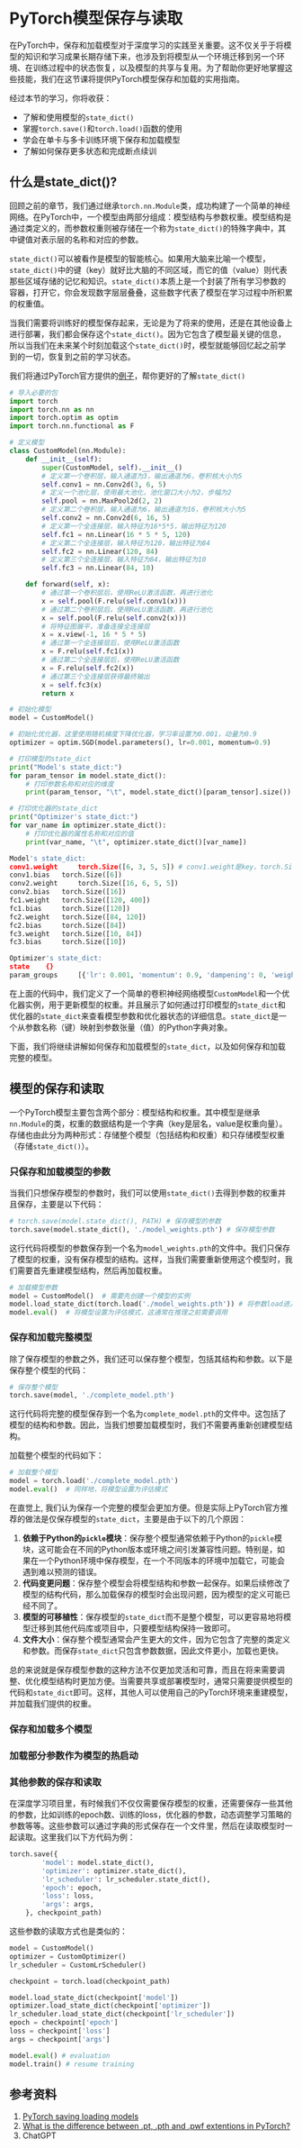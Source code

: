 # PyTorch模型保存与读取

在PyTorch中，保存和加载模型对于深度学习的实践至关重要。这不仅关乎于将模型的知识和学习成果长期存储下来，也涉及到将模型从一个环境迁移到另一个环境、在训练过程中的状态恢复，以及模型的共享与复用。为了帮助你更好地掌握这些技能，我们在这节课将提供PyTorch模型保存和加载的实用指南。

经过本节的学习，你将收获：

- 了解和使用模型的`state_dict()`
- 掌握`torch.save()`和`torch.load()`函数的使用
- 学会在单卡与多卡训练环境下保存和加载模型
- 了解如何保存更多状态和完成断点续训

## 什么是state_dict()?

回顾之前的章节，我们通过继承`torch.nn.Module`类，成功构建了一个简单的神经网络。在PyTorch中，一个模型由两部分组成：模型结构与参数权重。模型结构是通过类定义的，而参数权重则被存储在一个称为`state_dict()`的特殊字典中，其中键值对表示层的名称和对应的参数。

`state_dict()`可以被看作是模型的智能核心。如果用大脑来比喻一个模型，`state_dict()`中的键（key）就好比大脑的不同区域，而它的值（value）则代表那些区域存储的记忆和知识。`state_dict()`本质上是一个封装了所有学习参数的容器，打开它，你会发现数字层层叠叠，这些数字代表了模型在学习过程中所积累的权重值。

当我们需要将训练好的模型保存起来，无论是为了将来的使用，还是在其他设备上进行部署，我们都会保存这个`state_dict()`。因为它包含了模型最关键的信息，所以当我们在未来某个时刻加载这个`state_dict()`时，模型就能够回忆起之前学到的一切，恢复到之前的学习状态。

我们将通过PyTorch官方提供的[例子](https://pytorch.org/tutorials/beginner/saving_loading_models.html#what-is-a-state-dict)，帮你更好的了解`state_dict()`

```python
# 导入必要的包
import torch
import torch.nn as nn
import torch.optim as optim
import torch.nn.functional as F

# 定义模型
class CustomModel(nn.Module):
    def __init__(self):
        super(CustomModel, self).__init__()
        # 定义第一个卷积层，输入通道为3，输出通道为6，卷积核大小为5
        self.conv1 = nn.Conv2d(3, 6, 5)
        # 定义一个池化层，使用最大池化，池化窗口大小为2，步幅为2
        self.pool = nn.MaxPool2d(2, 2)
        # 定义第二个卷积层，输入通道为6，输出通道为16，卷积核大小为5
        self.conv2 = nn.Conv2d(6, 16, 5)
        # 定义第一个全连接层，输入特征为16*5*5，输出特征为120
        self.fc1 = nn.Linear(16 * 5 * 5, 120)
        # 定义第二个全连接层，输入特征为120，输出特征为84
        self.fc2 = nn.Linear(120, 84)
        # 定义第三个全连接层，输入特征为84，输出特征为10
        self.fc3 = nn.Linear(84, 10)

    def forward(self, x):
        # 通过第一个卷积层后，使用ReLU激活函数，再进行池化
        x = self.pool(F.relu(self.conv1(x)))
        # 通过第二个卷积层后，使用ReLU激活函数，再进行池化
        x = self.pool(F.relu(self.conv2(x)))
        # 将特征图展平，准备连接全连接层
        x = x.view(-1, 16 * 5 * 5)
        # 通过第一个全连接层后，使用ReLU激活函数
        x = F.relu(self.fc1(x))
        # 通过第二个全连接层后，使用ReLU激活函数
        x = F.relu(self.fc2(x))
        # 通过第三个全连接层获得最终输出
        x = self.fc3(x)
        return x

# 初始化模型
model = CustomModel()

# 初始化优化器，这里使用随机梯度下降优化器，学习率设置为0.001，动量为0.9
optimizer = optim.SGD(model.parameters(), lr=0.001, momentum=0.9)

# 打印模型的state_dict
print("Model's state_dict:")
for param_tensor in model.state_dict():
    # 打印参数名称和对应的维度
    print(param_tensor, "\t", model.state_dict()[param_tensor].size())

# 打印优化器的state_dict
print("Optimizer's state_dict:")
for var_name in optimizer.state_dict():
    # 打印优化器的属性名称和对应的值
    print(var_name, "\t", optimizer.state_dict()[var_name])

```

```python
Model's state_dict:
conv1.weight     torch.Size([6, 3, 5, 5]) # conv1.weight是key，torch.Size([6, 3, 5, 5])是对应的value的shape
conv1.bias   torch.Size([6])
conv2.weight     torch.Size([16, 6, 5, 5])
conv2.bias   torch.Size([16])
fc1.weight   torch.Size([120, 400])
fc1.bias     torch.Size([120])
fc2.weight   torch.Size([84, 120])
fc2.bias     torch.Size([84])
fc3.weight   torch.Size([10, 84])
fc3.bias     torch.Size([10])

Optimizer's state_dict:
state    {}
param_groups     [{'lr': 0.001, 'momentum': 0.9, 'dampening': 0, 'weight_decay': 0, 'nesterov': False, 'params': [4675713712, 4675713784, 4675714000, 4675714072, 4675714216, 4675714288, 4675714432, 4675714504, 4675714648, 4675714720]}]
```

在上面的代码中，我们定义了一个简单的卷积神经网络模型`CustomModel`和一个优化器实例，用于更新模型的权重。并且展示了如何通过打印模型的`state_dict`和优化器的`state_dict`来查看模型参数和优化器状态的详细信息。`state_dict`是一个从参数名称（键）映射到参数张量（值）的Python字典对象。

下面，我们将继续讲解如何保存和加载模型的`state_dict`，以及如何保存和加载完整的模型。

## 模型的保存和读取

一个PyTorch模型主要包含两个部分：模型结构和权重。其中模型是继承`nn.Module`的类，权重的数据结构是一个字典（key是层名，value是权重向量）。存储也由此分为两种形式：存储整个模型（包括结构和权重）和只存储模型权重（存储`state_dict()`）。

### 只保存和加载模型的参数

当我们只想保存模型的参数时，我们可以使用`state_dict()`去得到参数的权重并且保存，主要是以下代码：

```python
# torch.save(model.state_dict(), PATH) # 保存模型的参数
torch.save(model.state_dict(), './model_weights.pth') # 保存模型参数
```

这行代码将模型的参数保存到一个名为`model_weights.pth`的文件中。我们只保存了模型的权重，没有保存模型的结构。这样，当我们需要重新使用这个模型时，我们需要首先重建模型结构，然后再加载权重。

```python
# 加载模型参数
model = CustomModel()  # 需要先创建一个模型的实例
model.load_state_dict(torch.load('./model_weights.pth')) # 将参数load进入模型的state_dict
model.eval()  # 将模型设置为评估模式，这通常在推理之前需要调用
```

### 保存和加载完整模型

除了保存模型的参数之外，我们还可以保存整个模型，包括其结构和参数。以下是保存整个模型的代码：

```python
# 保存整个模型
torch.save(model, './complete_model.pth')
```

这行代码将完整的模型保存到一个名为`complete_model.pth`的文件中。这包括了模型的结构和参数。因此，当我们想要加载模型时，我们不需要再重新创建模型结构。

加载整个模型的代码如下：

```python
# 加载整个模型
model = torch.load('./complete_model.pth')
model.eval()  # 同样地，将模型设置为评估模式
```

在直觉上, 我们认为保存一个完整的模型会更加方便。但是实际上PyTorch官方推荐的做法是仅保存模型的`state_dict`，主要是由于以下的几个原因：

1. **依赖于Python的`pickle`模块**：保存整个模型通常依赖于Python的`pickle`模块，这可能会在不同的Python版本或环境之间引发兼容性问题。特别是，如果在一个Python环境中保存模型，在一个不同版本的环境中加载它，可能会遇到难以预测的错误。
2. **代码变更问题**：保存整个模型会将模型结构和参数一起保存。如果后续修改了模型的结构代码，那么加载保存的模型时会出现问题，因为模型的定义可能已经不同了。
3. **模型的可移植性**：保存模型的`state_dict`而不是整个模型，可以更容易地将模型迁移到其他代码库或项目中，只要模型结构保持一致即可。
4. **文件大小**：保存整个模型通常会产生更大的文件，因为它包含了完整的类定义和参数。而保存`state_dict`只包含参数数据，因此文件更小，加载也更快。

总的来说就是保存模型参数的这种方法不仅更加灵活和可靠，而且在将来需要调整、优化模型结构时更加方便。当需要共享或部署模型时，通常只需要提供模型的代码和`state_dict`即可。这样，其他人可以使用自己的PyTorch环境来重建模型，并加载我们提供的权重。

### 保存和加载多个模型

### 加载部分参数作为模型的热启动

### 其他参数的保存和读取

在深度学习项目里，有时候我们不仅仅需要保存模型的权重，还需要保存一些其他的参数，比如训练的epoch数、训练的loss，优化器的参数，动态调整学习策略的参数等等。这些参数可以通过字典的形式保存在一个文件里，然后在读取模型时一起读取。这里我们以下方代码为例：

```python
torch.save({
        'model': model.state_dict(),
        'optimizer': optimizer.state_dict(),
        'lr_scheduler': lr_scheduler.state_dict(),
        'epoch': epoch,
    	'loss': loss,
        'args': args,
    }, checkpoint_path)
```

这些参数的读取方式也是类似的：

```python
model = CustomModel() 
optimizer = CustomOptimizer()
lr_scheduler = CustomLrScheduler()

checkpoint = torch.load(checkpoint_path)

model.load_state_dict(checkpoint['model'])
optimizer.load_state_dict(checkpoint['optimizer'])
lr_scheduler.load_state_dict(checkpoint['lr_scheduler'])
epoch = checkpoint['epoch']
loss = checkpoint['loss']
args = checkpoint['args']

model.eval() # evaluation
model.train() # resume training
```



## 参考资料

1. [PyTorch saving loading models](https://pytorch.org/tutorials/beginner/saving_loading_models.html)
2. [What is the difference between .pt, .pth and .pwf extentions in PyTorch?](https://stackoverflow.com/questions/59095824/what-is-the-difference-between-pt-pth-and-pwf-extentions-in-pytorch)
3. ChatGPT